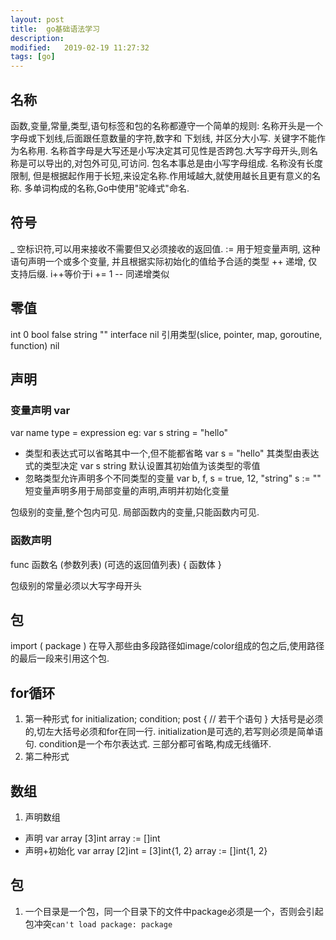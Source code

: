 ```yaml
---
layout: post
title:  go基础语法学习
description: 
modified:   2019-02-19 11:27:32
tags: [go]
---
```


## 名称
  函数,变量,常量,类型,语句标签和包的名称都遵守一个简单的规则: 名称开头是一个字母或下划线,后面跟任意数量的字符,数字和
下划线, 并区分大小写.
  关键字不能作为名称用.
  名称首字母是大写还是小写决定其可见性是否跨包.大写字母开头,则名称是可以导出的,对包外可见,可访问.
  包名本事总是由小写字母组成.
  名称没有长度限制, 但是根据起作用于长短,来设定名称.作用域越大,就使用越长且更有意义的名称.
  多单词构成的名称,Go中使用"驼峰式"命名.
## 符号
  _  空标识符,可以用来接收不需要但又必须接收的返回值.
  := 用于短变量声明, 这种语句声明一个或多个变量, 并且根据实际初始化的值给予合适的类型
  ++ 递增, 仅支持后缀. i++等价于i += 1
  -- 同递增类似
## 零值
  int 0
  bool false
  string ""
  interface nil
  引用类型(slice, pointer, map, goroutine, function) nil


## 声明
### 变量声明 var
  var name type = expression
  eg:
  var s string = "hello"
  - 类型和表达式可以省略其中一个,但不能都省略
  	var s = "hello" 其类型由表达式的类型决定
  	var s string 默认设置其初始值为该类型的零值
  - 忽略类型允许声明多个不同类型的变量
    var b, f, s = true, 12, "string"
  s := "" 短变量声明多用于局部变量的声明,声明并初始化变量

  包级别的变量,整个包内可见.
  局部函数内的变量,只能函数内可见.

### 函数声明
  func 函数名 (参数列表) (可选的返回值列表) {
	  函数体
  }

  包级别的常量必须以大写字母开头

## 包
  import (
       package
  )
  在导入那些由多段路径如image/color组成的包之后,使用路径的最后一段来引用这个包.

## for循环
  1. 第一种形式
  for initialization; condition; post {
	  // 若干个语句
  }
  大括号是必须的,切左大括号必须和for在同一行. initialization是可选的,若写则必须是简单语句. condition是一个布尔表达式.
  三部分都可省略,构成无线循环.
  2. 第二种形式
  

## 数组

  1. 声明数组
  - 声明
  var array [3]int
  array := []int
  - 声明+初始化
  var array [2]int = [3]int{1, 2}
  array := []int{1, 2}

## 包
  1. 一个目录是一个包，同一个目录下的文件中package必须是一个，否则会引起包冲突`can't load package: package`

